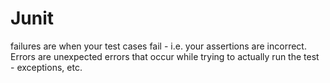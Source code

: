 # Junit
 failures are when your test cases fail - i.e. your assertions are incorrect. 
 Errors are unexpected errors that occur while trying to actually run the test - exceptions, etc.

